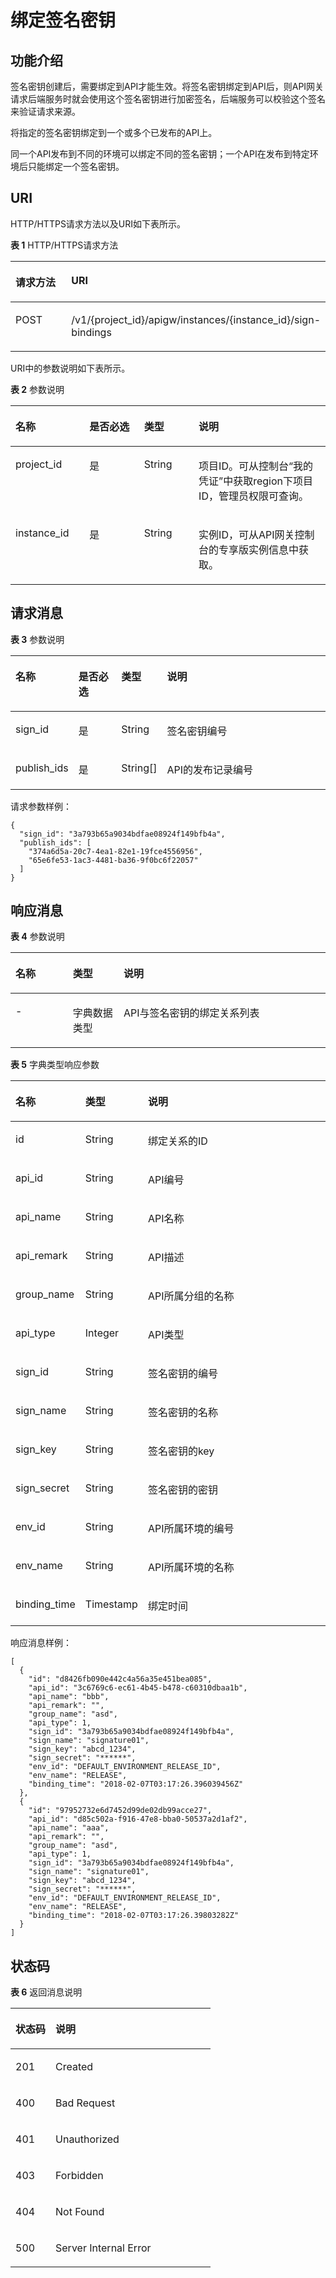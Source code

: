 # 绑定签名密钥<a name="apig-phapi-180713142"></a>

## 功能介绍<a name="section12427613"></a>

签名密钥创建后，需要绑定到API才能生效。将签名密钥绑定到API后，则API网关请求后端服务时就会使用这个签名密钥进行加密签名，后端服务可以校验这个签名来验证请求来源。

将指定的签名密钥绑定到一个或多个已发布的API上。

同一个API发布到不同的环境可以绑定不同的签名密钥；一个API在发布到特定环境后只能绑定一个签名密钥。

## URI<a name="section44739658"></a>

HTTP/HTTPS请求方法以及URI如下表所示。

**表 1**  HTTP/HTTPS请求方法

<a name="table19534294"></a>
<table><thead align="left"><tr id="row53547179"><th class="cellrowborder" valign="top" width="20%" id="mcps1.2.3.1.1"><p id="p42354227"><a name="p42354227"></a><a name="p42354227"></a>请求方法</p>
</th>
<th class="cellrowborder" valign="top" width="80%" id="mcps1.2.3.1.2"><p id="p8140339"><a name="p8140339"></a><a name="p8140339"></a>URI</p>
</th>
</tr>
</thead>
<tbody><tr id="row55387732"><td class="cellrowborder" valign="top" width="20%" headers="mcps1.2.3.1.1 "><p id="p57221309"><a name="p57221309"></a><a name="p57221309"></a>POST</p>
</td>
<td class="cellrowborder" valign="top" width="80%" headers="mcps1.2.3.1.2 "><p id="p4414487"><a name="p4414487"></a><a name="p4414487"></a>/v1/{project_id}/apigw/instances/{instance_id}/sign-bindings</p>
</td>
</tr>
</tbody>
</table>

URI中的参数说明如下表所示。

**表 2**  参数说明

<a name="table38510415"></a>
<table><thead align="left"><tr id="row62423067"><th class="cellrowborder" valign="top" width="23.46765323467653%" id="mcps1.2.5.1.1"><p id="p23103637"><a name="p23103637"></a><a name="p23103637"></a>名称</p>
</th>
<th class="cellrowborder" valign="top" width="17.348265173482652%" id="mcps1.2.5.1.2"><p id="p59455291"><a name="p59455291"></a><a name="p59455291"></a>是否必选</p>
</th>
<th class="cellrowborder" valign="top" width="17.348265173482652%" id="mcps1.2.5.1.3"><p id="p51149303"><a name="p51149303"></a><a name="p51149303"></a>类型</p>
</th>
<th class="cellrowborder" valign="top" width="41.835816418358164%" id="mcps1.2.5.1.4"><p id="p49452846"><a name="p49452846"></a><a name="p49452846"></a>说明</p>
</th>
</tr>
</thead>
<tbody><tr id="row46257610"><td class="cellrowborder" valign="top" width="23.46765323467653%" headers="mcps1.2.5.1.1 "><p id="p55878963"><a name="p55878963"></a><a name="p55878963"></a>project_id</p>
</td>
<td class="cellrowborder" valign="top" width="17.348265173482652%" headers="mcps1.2.5.1.2 "><p id="p29902160"><a name="p29902160"></a><a name="p29902160"></a>是</p>
</td>
<td class="cellrowborder" valign="top" width="17.348265173482652%" headers="mcps1.2.5.1.3 "><p id="p6155914"><a name="p6155914"></a><a name="p6155914"></a>String</p>
</td>
<td class="cellrowborder" valign="top" width="41.835816418358164%" headers="mcps1.2.5.1.4 "><p id="p28867016"><a name="p28867016"></a><a name="p28867016"></a>项目ID。可从控制台“我的凭证”中获取region下项目ID，管理员权限可查询。</p>
</td>
</tr>
<tr id="row7809161535314"><td class="cellrowborder" valign="top" width="23.46765323467653%" headers="mcps1.2.5.1.1 "><p id="p1780913159538"><a name="p1780913159538"></a><a name="p1780913159538"></a>instance_id</p>
</td>
<td class="cellrowborder" valign="top" width="17.348265173482652%" headers="mcps1.2.5.1.2 "><p id="p9809215115310"><a name="p9809215115310"></a><a name="p9809215115310"></a>是</p>
</td>
<td class="cellrowborder" valign="top" width="17.348265173482652%" headers="mcps1.2.5.1.3 "><p id="p1280914152538"><a name="p1280914152538"></a><a name="p1280914152538"></a>String</p>
</td>
<td class="cellrowborder" valign="top" width="41.835816418358164%" headers="mcps1.2.5.1.4 "><p id="p1880914157537"><a name="p1880914157537"></a><a name="p1880914157537"></a>实例ID，可从API网关控制台的专享版实例信息中获取。</p>
</td>
</tr>
</tbody>
</table>

## 请求消息<a name="section3743"></a>

**表 3**  参数说明

<a name="table64045020"></a>
<table><thead align="left"><tr id="row14048815"><th class="cellrowborder" valign="top" width="15.308469153084689%" id="mcps1.2.5.1.1"><p id="p64212251"><a name="p64212251"></a><a name="p64212251"></a>名称</p>
</th>
<th class="cellrowborder" valign="top" width="14.288571142885708%" id="mcps1.2.5.1.2"><p id="p33809876"><a name="p33809876"></a><a name="p33809876"></a>是否必选</p>
</th>
<th class="cellrowborder" valign="top" width="14.288571142885708%" id="mcps1.2.5.1.3"><p id="p54245441"><a name="p54245441"></a><a name="p54245441"></a>类型</p>
</th>
<th class="cellrowborder" valign="top" width="56.11438856114388%" id="mcps1.2.5.1.4"><p id="p31804619"><a name="p31804619"></a><a name="p31804619"></a>说明</p>
</th>
</tr>
</thead>
<tbody><tr id="row26037337"><td class="cellrowborder" valign="top" width="15.308469153084689%" headers="mcps1.2.5.1.1 "><p id="p28649556"><a name="p28649556"></a><a name="p28649556"></a>sign_id</p>
</td>
<td class="cellrowborder" valign="top" width="14.288571142885708%" headers="mcps1.2.5.1.2 "><p id="p38912675"><a name="p38912675"></a><a name="p38912675"></a>是</p>
</td>
<td class="cellrowborder" valign="top" width="14.288571142885708%" headers="mcps1.2.5.1.3 "><p id="p64918959"><a name="p64918959"></a><a name="p64918959"></a>String</p>
</td>
<td class="cellrowborder" valign="top" width="56.11438856114388%" headers="mcps1.2.5.1.4 "><p id="p23944287"><a name="p23944287"></a><a name="p23944287"></a>签名密钥编号</p>
</td>
</tr>
<tr id="row7080698"><td class="cellrowborder" valign="top" width="15.308469153084689%" headers="mcps1.2.5.1.1 "><p id="p36665652"><a name="p36665652"></a><a name="p36665652"></a>publish_ids</p>
</td>
<td class="cellrowborder" valign="top" width="14.288571142885708%" headers="mcps1.2.5.1.2 "><p id="p17127855"><a name="p17127855"></a><a name="p17127855"></a>是</p>
</td>
<td class="cellrowborder" valign="top" width="14.288571142885708%" headers="mcps1.2.5.1.3 "><p id="p45179027"><a name="p45179027"></a><a name="p45179027"></a>String[]</p>
</td>
<td class="cellrowborder" valign="top" width="56.11438856114388%" headers="mcps1.2.5.1.4 "><p id="p35622534"><a name="p35622534"></a><a name="p35622534"></a>API的发布记录编号</p>
</td>
</tr>
</tbody>
</table>

请求参数样例：

```
{
  "sign_id": "3a793b65a9034bdfae08924f149bfb4a",
  "publish_ids": [
    "374a6d5a-20c7-4ea1-82e1-19fce4556956",
    "65e6fe53-1ac3-4481-ba36-9f0bc6f22057"
  ]
}
```

## 响应消息<a name="section303246"></a>

**表 4**  参数说明

<a name="table50099799"></a>
<table><thead align="left"><tr id="row33619400"><th class="cellrowborder" valign="top" width="18.18%" id="mcps1.2.4.1.1"><p id="p38816869"><a name="p38816869"></a><a name="p38816869"></a>名称</p>
</th>
<th class="cellrowborder" valign="top" width="16.16%" id="mcps1.2.4.1.2"><p id="p57158666"><a name="p57158666"></a><a name="p57158666"></a>类型</p>
</th>
<th class="cellrowborder" valign="top" width="65.66%" id="mcps1.2.4.1.3"><p id="p66449248"><a name="p66449248"></a><a name="p66449248"></a>说明</p>
</th>
</tr>
</thead>
<tbody><tr id="row13680014"><td class="cellrowborder" valign="top" width="18.18%" headers="mcps1.2.4.1.1 "><p id="p34339389"><a name="p34339389"></a><a name="p34339389"></a>-</p>
</td>
<td class="cellrowborder" valign="top" width="16.16%" headers="mcps1.2.4.1.2 "><p id="p30027157"><a name="p30027157"></a><a name="p30027157"></a>字典数据类型</p>
</td>
<td class="cellrowborder" valign="top" width="65.66%" headers="mcps1.2.4.1.3 "><p id="p16280637"><a name="p16280637"></a><a name="p16280637"></a>API与签名密钥的绑定关系列表</p>
</td>
</tr>
</tbody>
</table>

**表 5**  字典类型响应参数

<a name="table43663197"></a>
<table><thead align="left"><tr id="row22855600"><th class="cellrowborder" valign="top" width="18.18%" id="mcps1.2.4.1.1"><p id="p39364310"><a name="p39364310"></a><a name="p39364310"></a>名称</p>
</th>
<th class="cellrowborder" valign="top" width="16.16%" id="mcps1.2.4.1.2"><p id="p34392512"><a name="p34392512"></a><a name="p34392512"></a>类型</p>
</th>
<th class="cellrowborder" valign="top" width="65.66%" id="mcps1.2.4.1.3"><p id="p34330070"><a name="p34330070"></a><a name="p34330070"></a>说明</p>
</th>
</tr>
</thead>
<tbody><tr id="row29272322"><td class="cellrowborder" valign="top" width="18.18%" headers="mcps1.2.4.1.1 "><p id="p22247849"><a name="p22247849"></a><a name="p22247849"></a>id</p>
</td>
<td class="cellrowborder" valign="top" width="16.16%" headers="mcps1.2.4.1.2 "><p id="p57245365"><a name="p57245365"></a><a name="p57245365"></a>String</p>
</td>
<td class="cellrowborder" valign="top" width="65.66%" headers="mcps1.2.4.1.3 "><p id="p6363022"><a name="p6363022"></a><a name="p6363022"></a>绑定关系的ID</p>
</td>
</tr>
<tr id="row57267203"><td class="cellrowborder" valign="top" width="18.18%" headers="mcps1.2.4.1.1 "><p id="p8131833"><a name="p8131833"></a><a name="p8131833"></a>api_id</p>
</td>
<td class="cellrowborder" valign="top" width="16.16%" headers="mcps1.2.4.1.2 "><p id="p54698736"><a name="p54698736"></a><a name="p54698736"></a>String</p>
</td>
<td class="cellrowborder" valign="top" width="65.66%" headers="mcps1.2.4.1.3 "><p id="p1412623"><a name="p1412623"></a><a name="p1412623"></a>API编号</p>
</td>
</tr>
<tr id="row12713614"><td class="cellrowborder" valign="top" width="18.18%" headers="mcps1.2.4.1.1 "><p id="p23169789"><a name="p23169789"></a><a name="p23169789"></a>api_name</p>
</td>
<td class="cellrowborder" valign="top" width="16.16%" headers="mcps1.2.4.1.2 "><p id="p64813609"><a name="p64813609"></a><a name="p64813609"></a>String</p>
</td>
<td class="cellrowborder" valign="top" width="65.66%" headers="mcps1.2.4.1.3 "><p id="p15410937"><a name="p15410937"></a><a name="p15410937"></a>API名称</p>
</td>
</tr>
<tr id="row4480706"><td class="cellrowborder" valign="top" width="18.18%" headers="mcps1.2.4.1.1 "><p id="p27392900"><a name="p27392900"></a><a name="p27392900"></a>api_remark</p>
</td>
<td class="cellrowborder" valign="top" width="16.16%" headers="mcps1.2.4.1.2 "><p id="p4232414"><a name="p4232414"></a><a name="p4232414"></a>String</p>
</td>
<td class="cellrowborder" valign="top" width="65.66%" headers="mcps1.2.4.1.3 "><p id="p7281273"><a name="p7281273"></a><a name="p7281273"></a>API描述</p>
</td>
</tr>
<tr id="row65531462"><td class="cellrowborder" valign="top" width="18.18%" headers="mcps1.2.4.1.1 "><p id="p6448229"><a name="p6448229"></a><a name="p6448229"></a>group_name</p>
</td>
<td class="cellrowborder" valign="top" width="16.16%" headers="mcps1.2.4.1.2 "><p id="p52544536"><a name="p52544536"></a><a name="p52544536"></a>String</p>
</td>
<td class="cellrowborder" valign="top" width="65.66%" headers="mcps1.2.4.1.3 "><p id="p28249032"><a name="p28249032"></a><a name="p28249032"></a>API所属分组的名称</p>
</td>
</tr>
<tr id="row52914698"><td class="cellrowborder" valign="top" width="18.18%" headers="mcps1.2.4.1.1 "><p id="p58232127"><a name="p58232127"></a><a name="p58232127"></a>api_type</p>
</td>
<td class="cellrowborder" valign="top" width="16.16%" headers="mcps1.2.4.1.2 "><p id="p19181861"><a name="p19181861"></a><a name="p19181861"></a>Integer</p>
</td>
<td class="cellrowborder" valign="top" width="65.66%" headers="mcps1.2.4.1.3 "><p id="p10226915"><a name="p10226915"></a><a name="p10226915"></a>API类型</p>
</td>
</tr>
<tr id="row24933379"><td class="cellrowborder" valign="top" width="18.18%" headers="mcps1.2.4.1.1 "><p id="p6337850"><a name="p6337850"></a><a name="p6337850"></a>sign_id</p>
</td>
<td class="cellrowborder" valign="top" width="16.16%" headers="mcps1.2.4.1.2 "><p id="p43603804"><a name="p43603804"></a><a name="p43603804"></a>String</p>
</td>
<td class="cellrowborder" valign="top" width="65.66%" headers="mcps1.2.4.1.3 "><p id="p42247251"><a name="p42247251"></a><a name="p42247251"></a>签名密钥的编号</p>
</td>
</tr>
<tr id="row44680946"><td class="cellrowborder" valign="top" width="18.18%" headers="mcps1.2.4.1.1 "><p id="p62386883"><a name="p62386883"></a><a name="p62386883"></a>sign_name</p>
</td>
<td class="cellrowborder" valign="top" width="16.16%" headers="mcps1.2.4.1.2 "><p id="p20172764"><a name="p20172764"></a><a name="p20172764"></a>String</p>
</td>
<td class="cellrowborder" valign="top" width="65.66%" headers="mcps1.2.4.1.3 "><p id="p23381222"><a name="p23381222"></a><a name="p23381222"></a>签名密钥的名称</p>
</td>
</tr>
<tr id="row9104413"><td class="cellrowborder" valign="top" width="18.18%" headers="mcps1.2.4.1.1 "><p id="p66368851"><a name="p66368851"></a><a name="p66368851"></a>sign_key</p>
</td>
<td class="cellrowborder" valign="top" width="16.16%" headers="mcps1.2.4.1.2 "><p id="p7167821"><a name="p7167821"></a><a name="p7167821"></a>String</p>
</td>
<td class="cellrowborder" valign="top" width="65.66%" headers="mcps1.2.4.1.3 "><p id="p43722611"><a name="p43722611"></a><a name="p43722611"></a>签名密钥的key</p>
</td>
</tr>
<tr id="row57959187"><td class="cellrowborder" valign="top" width="18.18%" headers="mcps1.2.4.1.1 "><p id="p64182567"><a name="p64182567"></a><a name="p64182567"></a>sign_secret</p>
</td>
<td class="cellrowborder" valign="top" width="16.16%" headers="mcps1.2.4.1.2 "><p id="p31405468"><a name="p31405468"></a><a name="p31405468"></a>String</p>
</td>
<td class="cellrowborder" valign="top" width="65.66%" headers="mcps1.2.4.1.3 "><p id="p60815002"><a name="p60815002"></a><a name="p60815002"></a>签名密钥的密钥</p>
</td>
</tr>
<tr id="row10464107"><td class="cellrowborder" valign="top" width="18.18%" headers="mcps1.2.4.1.1 "><p id="p42286344"><a name="p42286344"></a><a name="p42286344"></a>env_id</p>
</td>
<td class="cellrowborder" valign="top" width="16.16%" headers="mcps1.2.4.1.2 "><p id="p2641858"><a name="p2641858"></a><a name="p2641858"></a>String</p>
</td>
<td class="cellrowborder" valign="top" width="65.66%" headers="mcps1.2.4.1.3 "><p id="p12663936"><a name="p12663936"></a><a name="p12663936"></a>API所属环境的编号</p>
</td>
</tr>
<tr id="row46866564"><td class="cellrowborder" valign="top" width="18.18%" headers="mcps1.2.4.1.1 "><p id="p38095364"><a name="p38095364"></a><a name="p38095364"></a>env_name</p>
</td>
<td class="cellrowborder" valign="top" width="16.16%" headers="mcps1.2.4.1.2 "><p id="p65825661"><a name="p65825661"></a><a name="p65825661"></a>String</p>
</td>
<td class="cellrowborder" valign="top" width="65.66%" headers="mcps1.2.4.1.3 "><p id="p30278294"><a name="p30278294"></a><a name="p30278294"></a>API所属环境的名称</p>
</td>
</tr>
<tr id="row4069190"><td class="cellrowborder" valign="top" width="18.18%" headers="mcps1.2.4.1.1 "><p id="p61168946"><a name="p61168946"></a><a name="p61168946"></a>binding_time</p>
</td>
<td class="cellrowborder" valign="top" width="16.16%" headers="mcps1.2.4.1.2 "><p id="p55737619"><a name="p55737619"></a><a name="p55737619"></a>Timestamp</p>
</td>
<td class="cellrowborder" valign="top" width="65.66%" headers="mcps1.2.4.1.3 "><p id="p18453329"><a name="p18453329"></a><a name="p18453329"></a>绑定时间</p>
</td>
</tr>
</tbody>
</table>

响应消息样例：

```
[
  {
    "id": "d8426fb090e442c4a56a35e451bea085",
    "api_id": "3c6769c6-ec61-4b45-b478-c60310dbaa1b",
    "api_name": "bbb",
    "api_remark": "",
    "group_name": "asd",
    "api_type": 1,
    "sign_id": "3a793b65a9034bdfae08924f149bfb4a",
    "sign_name": "signature01",
    "sign_key": "abcd_1234",
    "sign_secret": "******",
    "env_id": "DEFAULT_ENVIRONMENT_RELEASE_ID",
    "env_name": "RELEASE",
    "binding_time": "2018-02-07T03:17:26.396039456Z"
  },
  {
    "id": "97952732e6d7452d99de02db99acce27",
    "api_id": "d85c502a-f916-47e8-bba0-50537a2d1af2",
    "api_name": "aaa",
    "api_remark": "",
    "group_name": "asd",
    "api_type": 1,
    "sign_id": "3a793b65a9034bdfae08924f149bfb4a",
    "sign_name": "signature01",
    "sign_key": "abcd_1234",
    "sign_secret": "******",
    "env_id": "DEFAULT_ENVIRONMENT_RELEASE_ID",
    "env_name": "RELEASE",
    "binding_time": "2018-02-07T03:17:26.39803282Z"
  }
]
```

## 状态码<a name="section33694"></a>

**表 6**  返回消息说明

<a name="table42581536"></a>
<table><thead align="left"><tr id="row29329421"><th class="cellrowborder" valign="top" width="20%" id="mcps1.2.3.1.1"><p id="p26872901"><a name="p26872901"></a><a name="p26872901"></a>状态码</p>
</th>
<th class="cellrowborder" valign="top" width="80%" id="mcps1.2.3.1.2"><p id="p61665884"><a name="p61665884"></a><a name="p61665884"></a>说明</p>
</th>
</tr>
</thead>
<tbody><tr id="row58600025"><td class="cellrowborder" valign="top" width="20%" headers="mcps1.2.3.1.1 "><p id="p48981555"><a name="p48981555"></a><a name="p48981555"></a>201</p>
</td>
<td class="cellrowborder" valign="top" width="80%" headers="mcps1.2.3.1.2 "><p id="p73578115452"><a name="p73578115452"></a><a name="p73578115452"></a>Created</p>
</td>
</tr>
<tr id="row5638153"><td class="cellrowborder" valign="top" width="20%" headers="mcps1.2.3.1.1 "><p id="p54037245"><a name="p54037245"></a><a name="p54037245"></a>400</p>
</td>
<td class="cellrowborder" valign="top" width="80%" headers="mcps1.2.3.1.2 "><p id="p14940754"><a name="p14940754"></a><a name="p14940754"></a>Bad Request</p>
</td>
</tr>
<tr id="row249064"><td class="cellrowborder" valign="top" width="20%" headers="mcps1.2.3.1.1 "><p id="p20174257"><a name="p20174257"></a><a name="p20174257"></a>401</p>
</td>
<td class="cellrowborder" valign="top" width="80%" headers="mcps1.2.3.1.2 "><p id="p23502126"><a name="p23502126"></a><a name="p23502126"></a>Unauthorized</p>
</td>
</tr>
<tr id="row10192548"><td class="cellrowborder" valign="top" width="20%" headers="mcps1.2.3.1.1 "><p id="p20290059"><a name="p20290059"></a><a name="p20290059"></a>403</p>
</td>
<td class="cellrowborder" valign="top" width="80%" headers="mcps1.2.3.1.2 "><p id="p32882074"><a name="p32882074"></a><a name="p32882074"></a>Forbidden</p>
</td>
</tr>
<tr id="row27503217"><td class="cellrowborder" valign="top" width="20%" headers="mcps1.2.3.1.1 "><p id="p13168080"><a name="p13168080"></a><a name="p13168080"></a>404</p>
</td>
<td class="cellrowborder" valign="top" width="80%" headers="mcps1.2.3.1.2 "><p id="p15296380"><a name="p15296380"></a><a name="p15296380"></a>Not Found</p>
</td>
</tr>
<tr id="row2963020"><td class="cellrowborder" valign="top" width="20%" headers="mcps1.2.3.1.1 "><p id="p38678029"><a name="p38678029"></a><a name="p38678029"></a>500</p>
</td>
<td class="cellrowborder" valign="top" width="80%" headers="mcps1.2.3.1.2 "><p id="p6744143"><a name="p6744143"></a><a name="p6744143"></a>Server Internal Error</p>
</td>
</tr>
</tbody>
</table>

